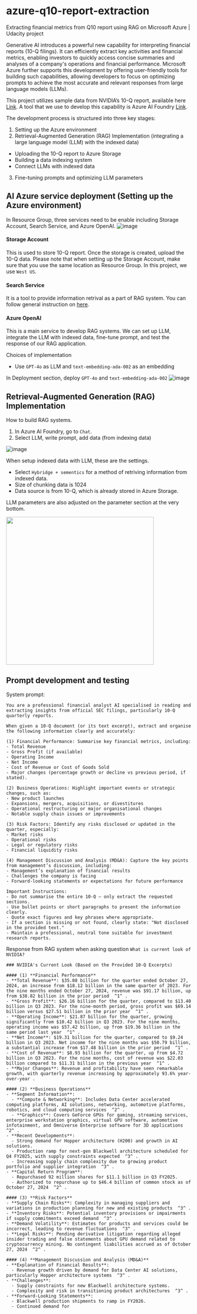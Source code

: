 # azure-q10-report-extraction
Extracting financial metrics from Q10 report using RAG on Microsoft Azure | Udacity project

Generative AI introduces a powerful new capability for interpreting financial reports (10-Q filings). It can efficiently extract key activities and financial metrics, enabling investors to quickly access concise summaries and analyses of a company's operations and financial performance. Microsoft Azure further supports this development by offering user-friendly tools for building such capabilities, allowing developers to focus on optimizing prompts to achieve the most accurate and relevant responses from large language models (LLMs).

This project utilizes sample data from NVIDIA’s 10-Q report, available here [Link](https://www.sec.gov/Archives/edgar/data/1045810/000104581024000264/nvda-20240728.htm).
A tool that we use to develop this capability is Azure AI Foundry [Link](https://ai.azure.com/).

The development process is structured into three key stages:
1. Setting up the Azure environment
2. Retrieval-Augmented Generation (RAG) Implementation (integrating a large language model (LLM) with the indexed data)
  - Uploading the 10-Q report to Azure Storage
  - Building a data indexing system
  - Connect LLMs with indexed data
3. Fine-tuning prompts and optimizing LLM parameters

## AI Azure service deployment (Setting up the Azure environment)
In Resource Group, three services need to be enable including Storage Account, Search Service, and Azure OpenAI.
![image](https://github.com/user-attachments/assets/79b5ffdf-4073-4439-b8a5-dda0d3920fe0)
#### Storage Account
This is used to store 10-Q report. Once the storage is created, upload the 10-Q data. Please note that when setting up the Storage Account, make sure that you use the same location as Resource Group. In this project, we use `West US`.
#### Search Service
It is a tool to provide information retrival as a part of RAG system. You can follow general instruction on [here](https://learn.microsoft.com/en-us/azure/search/search-create-service-portal).
#### Azure OpenAI
This is a main service to develop RAG systems. We can set up LLM, integrate the LLM with indexed data, fine-tune prompt, and test the response of our RAG application. 

Choices of implementation
- Use `GPT-4o` as LLM and `text-embedding-ada-002` as an embedding


In Deployment section, deploy `GPT-4o` and `text-embedding-ada-002`
![image](https://github.com/user-attachments/assets/8001e36a-4689-4740-a017-fb33f428c361)


## Retrieval-Augmented Generation (RAG) Implementation
How to build RAG systems.
1. In Azure AI Foundry, go to `Chat`.
2. Select LLM, write prompt, add data (from indexing data)

![image](https://github.com/user-attachments/assets/60440175-28bf-42d0-aa6f-f389b3d5e60a)

When setup indexed data with LLM, these are the settings.
- Select `Hybridge + sementics` for a method of retriving information from indexed data.
- Size of chunking data is 1024
- Data source is from 10-Q, which is already stored in Azure Storage.

LLM parameters are also adjusted on the parameter section at the very bottom.

<img src="https://github.com/user-attachments/assets/67b15992-cd71-4480-b3cd-133eb562eab8" width="400"/>


## Prompt development and testing

System prompt:
```
You are a professional financial analyst AI specialised in reading and extracting insights from official SEC filings, particularly 10-Q quarterly reports.

When given a 10-Q document (or its text excerpt), extract and organise the following information clearly and accurately:

(1) Financial Performance: Summarise key financial metrics, including:
- Total Revenue
- Gross Profit (if available)
- Operating Income
- Net Income
- Cost of Revenue or Cost of Goods Sold
- Major changes (percentage growth or decline vs previous period, if stated).

(2) Business Operations: Highlight important events or strategic changes, such as:
- New product launches
- Expansions, mergers, acquisitions, or divestitures
- Operational restructuring or major organisational changes
- Notable supply chain issues or improvements

(3) Risk Factors: Identify any risks disclosed or updated in the quarter, especially:
- Market risks
- Operational risks
- Legal or regulatory risks
- Financial liquidity risks

(4) Management Discussion and Analysis (MD&A): Capture the key points from management’s discussion, including:
- Management’s explanation of financial results
- Challenges the company is facing
- Forward-looking statements or expectations for future performance

Important Instructions:
- Do not summarise the entire 10-Q — only extract the requested sections.
- Use bullet points or short paragraphs to present the information clearly.
- Quote exact figures and key phrases where appropriate.
- If a section is missing or not found, clearly state: "Not disclosed in the provided text."
- Maintain a professional, neutral tone suitable for investment research reports.
```

Response from RAG system when asking question `What is current look of NVIDIA?`
```
### NVIDIA's Current Look (Based on the Provided 10-Q Excerpts)  
   
#### (1) **Financial Performance**  
- **Total Revenue**: $35.08 billion for the quarter ended October 27, 2024, an increase from $18.12 billion in the same quarter of 2023. For the nine months ended October 27, 2024, revenue was $91.17 billion, up from $38.82 billion in the prior period  ^1^ .  
- **Gross Profit**: $26.16 billion for the quarter, compared to $13.40 billion in Q3 2023. For the nine-month period, gross profit was $69.14 billion versus $27.51 billion in the prior year  ^1^ .  
- **Operating Income**: $21.87 billion for the quarter, growing significantly from $10.42 billion in Q3 2023. For the nine months, operating income was $57.42 billion, up from $19.36 billion in the same period last year  ^1^ .  
- **Net Income**: $19.31 billion for the quarter, compared to $9.24 billion in Q3 2023. Net income for the nine months was $50.79 billion, a substantial increase from $17.48 billion in the prior period  ^1^ .  
- **Cost of Revenue**: $8.93 billion for the quarter, up from $4.72 billion in Q3 2023. For the nine months, cost of revenue was $22.03 billion compared to $11.31 billion in the previous year  ^1^ .  
- **Major Changes**: Revenue and profitability have seen remarkable growth, with quarterly revenue increasing by approximately 93.6% year-over-year .  
   
#### (2) **Business Operations**  
- **Segment Information**:  
  - **Compute & Networking**: Includes Data Center accelerated computing platforms, AI solutions, networking, automotive platforms, robotics, and cloud computing services  ^2^ .  
  - **Graphics**: Covers GeForce GPUs for gaming, streaming services, enterprise workstation graphics, virtual GPU software, automotive infotainment, and Omniverse Enterprise software for 3D applications  ^2^ .  
- **Recent Developments**:  
  - Strong demand for Hopper architecture (H200) and growth in AI solutions.  
  - Production ramp for next-gen Blackwell architecture scheduled for Q4 FY2025, with supply constraints expected  ^3^ .  
  - Increasing supply chain complexity due to growing product portfolio and supplier integration  ^3^ .  
- **Capital Return Program**:  
  - Repurchased 92 million shares for $11.1 billion in Q3 FY2025.  
  - Authorized to repurchase up to $46.4 billion of common stock as of October 27, 2024  ^2^ .  
   
#### (3) **Risk Factors**  
- **Supply Chain Risks**: Complexity in managing suppliers and variations in production planning for new and existing products  ^3^ .  
- **Inventory Risks**: Potential inventory provisions or impairments if supply commitments exceed demand  ^3^ .  
- **Demand Volatility**: Estimates for products and services could be incorrect, leading to revenue fluctuations  ^3^ .  
- **Legal Risks**: Pending derivative litigation regarding alleged insider trading and false statements about GPU demand related to cryptocurrency mining. No contingent liabilities accrued as of October 27, 2024  ^2^ .  
   
#### (4) **Management Discussion and Analysis (MD&A)**  
- **Explanation of Financial Results**:  
  - Revenue growth driven by demand for Data Center AI solutions, particularly Hopper architecture systems  ^3^ .  
- **Challenges**:  
  - Supply constraints for new Blackwell architecture systems.  
  - Complexity and risk in transitioning product architectures  ^3^ .  
- **Forward-Looking Statements**:  
  - Blackwell production shipments to ramp in FY2026.  
  - Continued demand for
```

